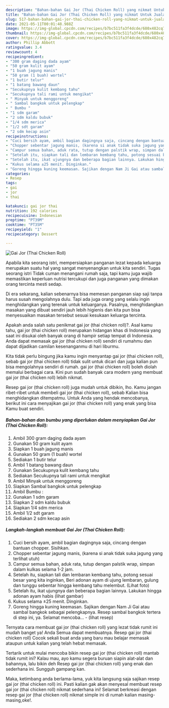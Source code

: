 ```yaml
---
description: "Bahan-bahan Gai Jor (Thai Chicken Roll) yang nikmat Untuk Jualan"
title: "Bahan-bahan Gai Jor (Thai Chicken Roll) yang nikmat Untuk Jualan"
slug: 517-bahan-bahan-gai-jor-thai-chicken-roll-yang-nikmat-untuk-jualan
date: 2021-05-11T00:01:48.988Z
image: https://img-global.cpcdn.com/recipes/b7bc511fa3f4dcde/680x482cq70/gai-jor-thai-chicken-roll-foto-resep-utama.jpg
thumbnail: https://img-global.cpcdn.com/recipes/b7bc511fa3f4dcde/680x482cq70/gai-jor-thai-chicken-roll-foto-resep-utama.jpg
cover: https://img-global.cpcdn.com/recipes/b7bc511fa3f4dcde/680x482cq70/gai-jor-thai-chicken-roll-foto-resep-utama.jpg
author: Phillip Abbott
ratingvalue: 3.4
reviewcount: 4
recipeingredient:
- "300 gram daging dada ayam"
- "50 gram kulit ayam"
- "1 buah jagung manis"
- "50 gram (1 buah) wortel"
- "1 butir telur"
- "1 batang bawang daun"
- "Secukupnya kulit kembang tahu"
- "Secukupnya tali rami untuk mengikat"
- " Minyak untuk menggoreng"
- " Sambal bangkok untuk pelengkap"
- " Bumbu "
- "1 sdm garam"
- "2 sdm kaldu bubuk"
- "1/4 sdm merica"
- "1/2 sdt garam"
- "2 sdm kecap asin"
recipeinstructions:
- "Cuci bersih ayam, ambil bagian dagingnya saja, cincang dengan bantuan chopper. Sisihkan."
- "Chopper sebentar jagung manis, (karena si anak tidak suka jagung yang terlihat utuh)"
- "Campur semua bahan, aduk rata, tutup dengan palstik wrap, simpan dalam kulkas selama 1-2 jam."
- "Setelah itu, siapkan tali dan lembaran kembang tahu, potong sesuai besar yang kita inginkan, Beri adonan ayam di ujung lembaran, gulung dan tunggu sebentar hingga kembang tahu melembut. (Lihat foto)"
- "Setelah itu, ikat ujungnya dan beberapa bagian lainnya. Lakukan hingga adonan ayam habis (lihat gambar)"
- "Kukus selama ±25 menit. Dinginkan."
- "Goreng hingga kuning keemasan. Sajikan dengan Nam Ji Gai atau sambal bangkok sebagai pelengkapnya. Resep sambal bangkok tertera di step ini, ya. Selamat mencoba...           (lihat resep)"
categories:
- Resep
tags:
- gai
- jor
- thai

katakunci: gai jor thai 
nutrition: 192 calories
recipecuisine: Indonesian
preptime: "PT39M"
cooktime: "PT35M"
recipeyield: "1"
recipecategory: Dessert

---
```



![Gai Jor (Thai Chicken Roll)](https://img-global.cpcdn.com/recipes/b7bc511fa3f4dcde/680x482cq70/gai-jor-thai-chicken-roll-foto-resep-utama.jpg)

Apabila kita seorang istri, mempersiapkan panganan lezat kepada keluarga merupakan suatu hal yang sangat menyenangkan untuk kita sendiri. Tugas seorang istri Tidak cuman menangani rumah saja, tapi kamu juga wajib memastikan keperluan nutrisi tercukupi dan juga panganan yang dimakan orang tercinta mesti sedap.

Di era  sekarang, kalian sebenarnya bisa memesan panganan siap saji tanpa harus susah mengolahnya dulu. Tapi ada juga orang yang selalu ingin menghidangkan yang terenak untuk keluarganya. Pasalnya, menghidangkan masakan yang dibuat sendiri jauh lebih higienis dan kita pun bisa menyesuaikan masakan tersebut sesuai kesukaan keluarga tercinta. 



Apakah anda salah satu penikmat gai jor (thai chicken roll)?. Asal kamu tahu, gai jor (thai chicken roll) merupakan hidangan khas di Indonesia yang saat ini disukai oleh banyak orang di hampir setiap tempat di Indonesia. Anda dapat memasak gai jor (thai chicken roll) sendiri di rumahmu dan dapat dijadikan camilan kesenanganmu di hari liburmu.

Kita tidak perlu bingung jika kamu ingin menyantap gai jor (thai chicken roll), sebab gai jor (thai chicken roll) tidak sulit untuk dicari dan juga kalian pun bisa mengolahnya sendiri di rumah. gai jor (thai chicken roll) boleh diolah memalui berbagai cara. Kini pun sudah banyak cara modern yang membuat gai jor (thai chicken roll) lebih nikmat.

Resep gai jor (thai chicken roll) juga mudah untuk dibikin, lho. Kamu jangan ribet-ribet untuk membeli gai jor (thai chicken roll), sebab Kalian bisa menghidangkan ditempatmu. Untuk Anda yang hendak mencobanya, berikut ini cara menyajikan gai jor (thai chicken roll) yang enak yang bisa Kamu buat sendiri.

<!--inarticleads1-->

##### Bahan-bahan dan bumbu yang diperlukan dalam menyiapkan Gai Jor (Thai Chicken Roll):

1. Ambil 300 gram daging dada ayam
1. Gunakan 50 gram kulit ayam
1. Siapkan 1 buah jagung manis
1. Gunakan 50 gram (1 buah) wortel
1. Sediakan 1 butir telur
1. Ambil 1 batang bawang daun
1. Gunakan Secukupnya kulit kembang tahu
1. Sediakan Secukupnya tali rami untuk mengikat
1. Ambil  Minyak untuk menggoreng
1. Siapkan  Sambal bangkok untuk pelengkap
1. Ambil  Bumbu :
1. Gunakan 1 sdm garam
1. Siapkan 2 sdm kaldu bubuk
1. Siapkan 1/4 sdm merica
1. Ambil 1/2 sdt garam
1. Sediakan 2 sdm kecap asin




<!--inarticleads2-->

##### Langkah-langkah membuat Gai Jor (Thai Chicken Roll):

1. Cuci bersih ayam, ambil bagian dagingnya saja, cincang dengan bantuan chopper. Sisihkan.
1. Chopper sebentar jagung manis, (karena si anak tidak suka jagung yang terlihat utuh)
1. Campur semua bahan, aduk rata, tutup dengan palstik wrap, simpan dalam kulkas selama 1-2 jam.
1. Setelah itu, siapkan tali dan lembaran kembang tahu, potong sesuai besar yang kita inginkan, Beri adonan ayam di ujung lembaran, gulung dan tunggu sebentar hingga kembang tahu melembut. (Lihat foto)
1. Setelah itu, ikat ujungnya dan beberapa bagian lainnya. Lakukan hingga adonan ayam habis (lihat gambar)
1. Kukus selama ±25 menit. Dinginkan.
1. Goreng hingga kuning keemasan. Sajikan dengan Nam Ji Gai atau sambal bangkok sebagai pelengkapnya. Resep sambal bangkok tertera di step ini, ya. Selamat mencoba... -           (lihat resep)




Ternyata cara membuat gai jor (thai chicken roll) yang lezat tidak rumit ini mudah banget ya! Anda Semua dapat membuatnya. Resep gai jor (thai chicken roll) Cocok sekali buat anda yang baru mau belajar memasak ataupun untuk kalian yang telah hebat memasak.

Tertarik untuk mulai mencoba bikin resep gai jor (thai chicken roll) mantab tidak rumit ini? Kalau mau, ayo kamu segera buruan siapin alat-alat dan bahannya, lalu bikin deh Resep gai jor (thai chicken roll) yang enak dan sederhana ini. Sungguh gampang kan. 

Maka, ketimbang anda berlama-lama, yuk kita langsung saja sajikan resep gai jor (thai chicken roll) ini. Pasti kalian gak akan menyesal membuat resep gai jor (thai chicken roll) nikmat sederhana ini! Selamat berkreasi dengan resep gai jor (thai chicken roll) nikmat simple ini di rumah kalian masing-masing,oke!.

